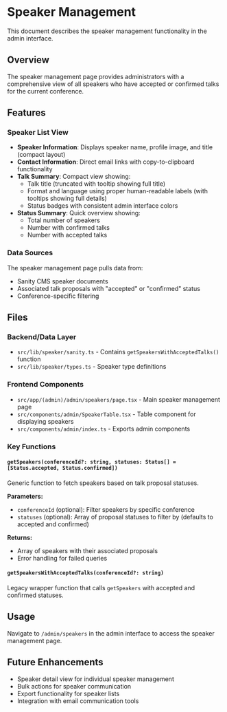 # Speaker Management

This document describes the speaker management functionality in the admin interface.

## Overview

The speaker management page provides administrators with a comprehensive view of all speakers who have accepted or confirmed talks for the current conference.

## Features

### Speaker List View

- **Speaker Information**: Displays speaker name, profile image, and title (compact layout)
- **Contact Information**: Direct email links with copy-to-clipboard functionality
- **Talk Summary**: Compact view showing:
  - Talk title (truncated with tooltip showing full title)
  - Format and language using proper human-readable labels (with tooltips showing full details)
  - Status badges with consistent admin interface colors
- **Status Summary**: Quick overview showing:
  - Total number of speakers
  - Number with confirmed talks
  - Number with accepted talks

### Data Sources

The speaker management page pulls data from:

- Sanity CMS speaker documents
- Associated talk proposals with "accepted" or "confirmed" status
- Conference-specific filtering

## Files

### Backend/Data Layer

- `src/lib/speaker/sanity.ts` - Contains `getSpeakersWithAcceptedTalks()` function
- `src/lib/speaker/types.ts` - Speaker type definitions

### Frontend Components

- `src/app/(admin)/admin/speakers/page.tsx` - Main speaker management page
- `src/components/admin/SpeakerTable.tsx` - Table component for displaying speakers
- `src/components/admin/index.ts` - Exports admin components

### Key Functions

#### `getSpeakers(conferenceId?: string, statuses: Status[] = [Status.accepted, Status.confirmed])`

Generic function to fetch speakers based on talk proposal statuses.

**Parameters:**

- `conferenceId` (optional): Filter speakers by specific conference
- `statuses` (optional): Array of proposal statuses to filter by (defaults to accepted and confirmed)

**Returns:**

- Array of speakers with their associated proposals
- Error handling for failed queries

#### `getSpeakersWithAcceptedTalks(conferenceId?: string)`

Legacy wrapper function that calls `getSpeakers` with accepted and confirmed statuses.

## Usage

Navigate to `/admin/speakers` in the admin interface to access the speaker management page.

## Future Enhancements

- Speaker detail view for individual speaker management
- Bulk actions for speaker communication
- Export functionality for speaker lists
- Integration with email communication tools

